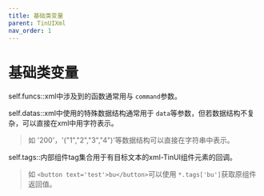 ```yaml
---
title: 基础类变量
parent: TinUIXml
nav_order: 1
---
```

# 基础类变量

self.funcs::xml中涉及到的函数通常用与 `command`参数。

self.datas::xml中使用的特殊数据结构通常用于 `data`等参数，但若数据结构不复杂，可以直接在xml中用字符表示。

> 如 '200'，'("1","2","3","4")'等数据结构可以直接在字符串中表示。

self.tags::内部组件tag集合用于有目标文本的xml-TinUI组件元素的回调。

> 如 `<button text='test'>bu</button>`可以使用 `*.tags['bu']`获取原组件返回值。